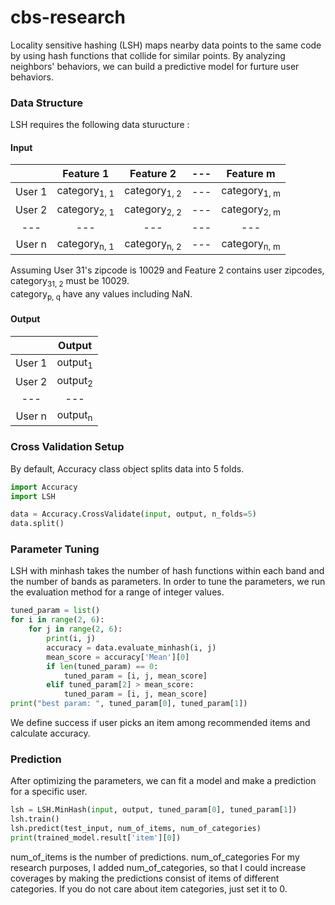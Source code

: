 # cbs-research

Locality sensitive hashing (LSH) maps nearby data points to the same code by using hash functions that collide for similar points. By analyzing neighbors' behaviors, we can build a predictive model for furture user behaviors.

### Data Structure
LSH requires the following data sturucture :
#### Input
| | Feature 1  | Feature 2 |---|Feature m|
| :---: | :---: | :---: | :---: | :---: |
| User 1 | category<sub>1, 1</sub> | category<sub>1, 2</sub>  |---| category<sub>1, m</sub> |
| User 2 | category<sub>2, 1</sub>  | category<sub>2, 2</sub>  |---| category<sub>2, m</sub> |
| ---| --- | --- |---|---|
| User n| category<sub>n, 1</sub> | category<sub>n, 2</sub> |---| category<sub>n, m</sub> |

Assuming User 31's zipcode is 10029 and Feature 2 contains user zipcodes, category<sub>31, 2</sub> must be 10029.<br>
category<sub>p, q</sub> have any values including NaN.

#### Output
| | Output  |
| :---: | :---: | 
| User 1 | output<sub>1</sub> | 
| User 2 | output<sub>2</sub>  | 
| ---| --- | 
| User n| output<sub>n</sub> | 

### Cross Validation Setup
By default, Accuracy class object splits data into 5 folds.

```python
import Accuracy
import LSH

data = Accuracy.CrossValidate(input, output, n_folds=5)
data.split()
```

### Parameter Tuning
LSH with minhash takes the number of hash functions within each band and the number of bands as parameters. In order to tune the parameters, we run the evaluation method for a range of integer values.
```python
tuned_param = list()
for i in range(2, 6):
    for j in range(2, 6):
        print(i, j)
        accuracy = data.evaluate_minhash(i, j)
        mean_score = accuracy['Mean'][0]
        if len(tuned_param) == 0:
            tuned_param = [i, j, mean_score]
        elif tuned_param[2] > mean_score:
            tuned_param = [i, j, mean_score]
print("best param: ", tuned_param[0], tuned_param[1])
```
We define success if user picks an item among recommended items and calculate accuracy.

### Prediction
After optimizing the parameters, we can fit a model and make a prediction for a specific user.
```python
lsh = LSH.MinHash(input, output, tuned_param[0], tuned_param[1])
lsh.train()
lsh.predict(test_input, num_of_items, num_of_categories)
print(trained_model.result['item'][0])
```
num_of_items is the number of predictions. num_of_categories For my research purposes, I added num_of_categories, so that I could increase coverages by making the predictions consist of items of different categories. If you do not care about item categories, just set it to 0.
